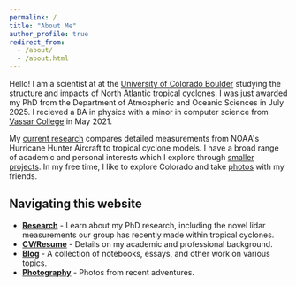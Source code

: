 ```yaml
---
permalink: /
title: "About Me"
author_profile: true
redirect_from: 
  - /about/
  - /about.html
---
```


Hello! I am a scientist at at the [University of Colorado Boulder](https://www.colorado.edu/) studying the structure and impacts of North Atlantic tropical cyclones. I was just awarded my PhD from the Department of Atmospheric and Oceanic Sciences in July 2025. I recieved a BA in physics with a minor in computer science from [Vassar College](https://www.vassar.edu/) in May 2021.

My [current research](/current-research) compares detailed measurements from NOAA's Hurricane Hunter Aircraft to tropical cyclone models. I have a broad range of academic and personal interests which I explore through [smaller projects](/blog). In my free time, I like to explore Colorado and take [photos](/photography) with my friends. 

## Navigating this website

* **[Research](/portfolio)** - Learn about my PhD research, including the novel lidar measurements our group has recently made within tropical cyclones.
* **[CV/Resume](/cv)** - Details on my academic and professional background.
* **[Blog](/blog)** - A collection of notebooks, essays, and other work on various topics.
* **[Photography](/photography)** -  Photos from recent adventures.